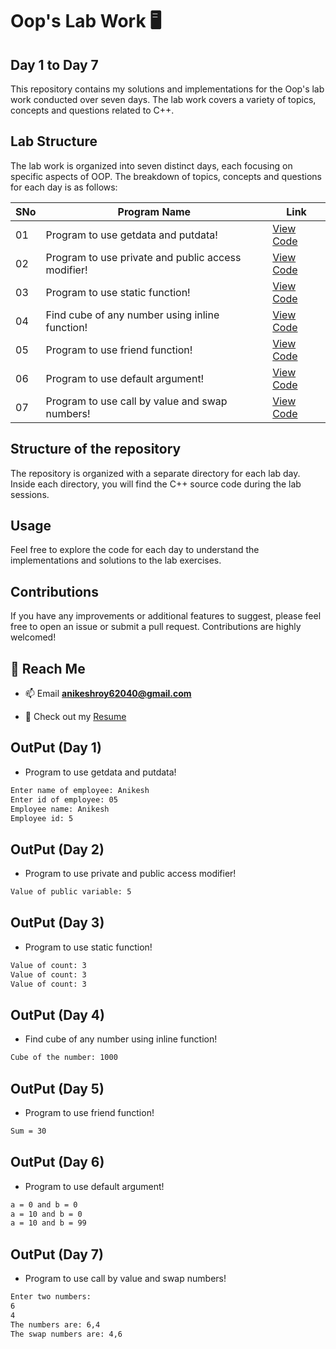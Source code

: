 # Oop's Lab Work 🖥️ 
## Day 1 to Day 7
This repository contains my solutions and implementations for the Oop's lab work conducted over seven days. The lab work covers a variety of topics, concepts and questions related to C++.

## Lab Structure
The lab work is organized into seven distinct days, each focusing on specific aspects of OOP. The breakdown of topics, concepts and questions for each day is as follows:

| SNo | Program Name | Link |
| ----------- | ----------- | ----------- |
| 01 | Program to use getdata and putdata! | [View Code](https://github.com/Anikeshroy/Oops-Lab-Work/blob/main/Day1) |
| 02 | Program to use private and public access modifier! | [View Code](https://github.com/Anikeshroy/Oops-Lab-Work/blob/main/Day2) |
| 03 | Program to use static function! | [View Code](https://github.com/Anikeshroy/Oops-Lab-Work/blob/main/Day3) |
| 04 | Find cube of any number using inline function! | [View Code](https://github.com/Anikeshroy/Oops-Lab-Work/blob/main/Day4) |
| 05 | Program to use friend function! | [View Code](https://github.com/Anikeshroy/Oops-Lab-Work/blob/main/Day5) |
| 06 | Program to use default argument! | [View Code](https://github.com/Anikeshroy/Oops-Lab-Work/blob/main/Day6) |
| 07 | Program to use call by value and swap numbers! | [View Code](https://github.com/Anikeshroy/Oops-Lab-Work/blob/main/Day7) |

## Structure of the repository
The repository is organized with a separate directory for each lab day. Inside each directory, you will find the C++ source code during the lab sessions.

## Usage
Feel free to explore the code for each day to understand the implementations and solutions to the lab exercises.

## Contributions
If you have any improvements or additional features to suggest, please feel free to open an issue or submit a pull request. Contributions are highly welcomed!

## 🚀 Reach Me
- 📫 Email **anikeshroy62040@gmail.com**

- 📄 Check out my [Resume](https://resume.io/r/htscIJqIf)



## OutPut (Day 1)
- Program to use getdata and putdata!

```bash
Enter name of employee: Anikesh
Enter id of employee: 05
Employee name: Anikesh
Employee id: 5
```

## OutPut (Day 2)
- Program to use private and public access modifier!
    
```bash
Value of public variable: 5
```

## OutPut (Day 3)
- Program to use static function!
```bash
Value of count: 3
Value of count: 3
Value of count: 3
```

## OutPut (Day 4)
- Find cube of any number using inline function!
```bash
Cube of the number: 1000
```

## OutPut (Day 5)
- Program to use friend function!
```bash
Sum = 30
```

## OutPut (Day 6)
- Program to use default argument!
```bash
a = 0 and b = 0
a = 10 and b = 0
a = 10 and b = 99
```

## OutPut (Day 7)
- Program to use call by value and swap numbers!
```bash
Enter two numbers: 
6
4
The numbers are: 6,4
The swap numbers are: 4,6
```
